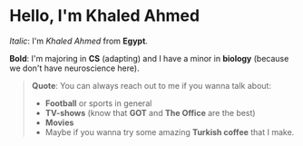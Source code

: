 # **Hello, I'm Khaled Ahmed**

*Italic*: I'm *Khaled Ahmed* from **Egypt**.

**Bold**: I'm majoring in **CS** (adapting) and I have a minor in **biology** (because we don't have neuroscience here).

> **Quote**: You can always reach out to me if you wanna talk about:
>
> - **Football** or sports in general
> - **TV-shows** (know that **GOT** and **The Office** are the best)
> - **Movies**
> - Maybe if you wanna try some amazing **Turkish coffee** that I make.
